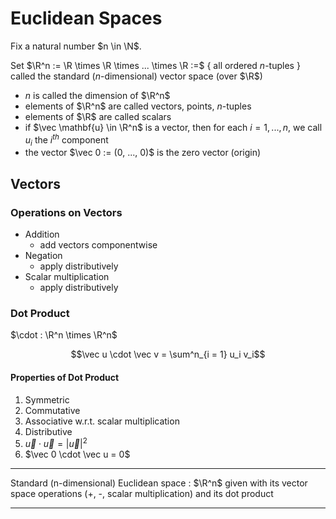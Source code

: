 # Euclidean Spaces

Fix a natural number $n \in \N$.

Set $\R^n := \R \times \R \times ... \times \R :=$ { all ordered $n$-tuples } 
called the standard ($n$-dimensional) vector space (over $\R$)

- $n$ is called the dimension of $\R^n$
- elements of $\R^n$ are called vectors, points, $n$-tuples
- elements of $\R$ are called scalars
- if $\vec \mathbf{u} \in \R^n$ is a vector,
then for each $i = 1, ..., n$, we call $u_i$ the $i^{th}$ component
- the vector $\vec 0 := (0, ..., 0)$ is the zero vector (origin)

## Vectors

### Operations on Vectors

- Addition 
  - add vectors componentwise
- Negation
  - apply distributively
- Scalar multiplication
  - apply distributively

### Dot Product

$\cdot : \R^n \times \R^n$

$$\vec u \cdot \vec v = \sum^n_{i = 1} u_i v_i$$

#### Properties of Dot Product

1. Symmetric
2. Commutative
3. Associative w.r.t. scalar multiplication
4. Distributive
5. $\vec u \cdot \vec u = | \vec u |^2$
6. $\vec 0 \cdot \vec u = 0$

----------
Standard (n-dimensional) Euclidean space
: $\R^n$ given with its vector space operations (+, -, scalar multiplication) and its dot product

----------
